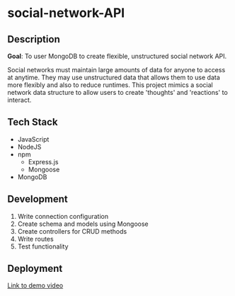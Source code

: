 # social-network-API

## Description

**Goal**: To user MongoDB to create flexible, unstructured social network API.

Social networks must maintain large amounts of data for anyone to access at anytime. They may use unstructured data that allows them to use data more flexibly and also to reduce runtimes. This project mimics a social network data structure to allow users to create 'thoughts' and 'reactions' to interact.

## Tech Stack

- JavaScript
- NodeJS
- npm
    - Express.js
    - Mongoose
- MongoDB

## Development

1. Write connection configuration
1. Create schema and models using Mongoose
1. Create controllers for CRUD methods
1. Write routes
1. Test functionality

## Deployment

[Link to demo video](https://youtu.be/1o22CI9ynf0)